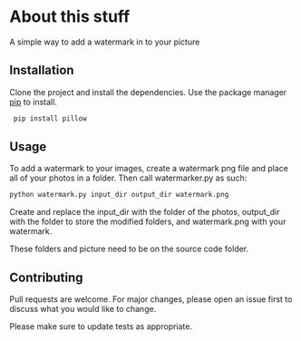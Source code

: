 

# About this stuff
A simple way to add a watermark in to your picture 


## Installation
Clone the project and install the dependencies.
Use the package manager [pip](https://pip.pypa.io/en/stable/) to install.

```bash
 pip install pillow
```

## Usage
To add a watermark to your images, create a watermark png file and place all of your photos in a folder. Then call watermarker.py as such:
```python
python watermark.py input_dir output_dir watermark.png
```
Create and replace the input_dir with the folder of the photos, output_dir with the folder to store the modified folders, and watermark.png with your watermark.

These folders and picture need to be on the source code folder.
## Contributing

Pull requests are welcome. For major changes, please open an issue first
to discuss what you would like to change.

Please make sure to update tests as appropriate.

